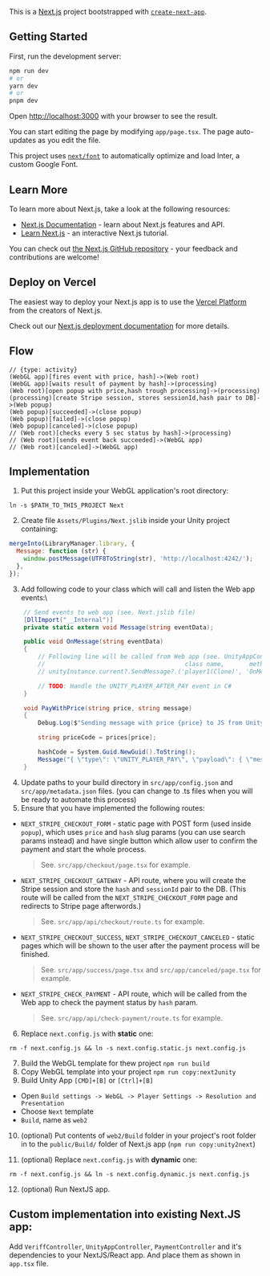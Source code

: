 This is a [Next.js](https://nextjs.org/) project bootstrapped with [`create-next-app`](https://github.com/vercel/next.js/tree/canary/packages/create-next-app).

## Getting Started

First, run the development server:

```bash
npm run dev
# or
yarn dev
# or
pnpm dev
```

Open [http://localhost:3000](http://localhost:3000) with your browser to see the result.

You can start editing the page by modifying `app/page.tsx`. The page auto-updates as you edit the file.

This project uses [`next/font`](https://nextjs.org/docs/basic-features/font-optimization) to automatically optimize and load Inter, a custom Google Font.

## Learn More

To learn more about Next.js, take a look at the following resources:

- [Next.js Documentation](https://nextjs.org/docs) - learn about Next.js features and API.
- [Learn Next.js](https://nextjs.org/learn) - an interactive Next.js tutorial.

You can check out [the Next.js GitHub repository](https://github.com/vercel/next.js/) - your feedback and contributions are welcome!

## Deploy on Vercel

The easiest way to deploy your Next.js app is to use the [Vercel Platform](https://vercel.com/new?utm_medium=default-template&filter=next.js&utm_source=create-next-app&utm_campaign=create-next-app-readme) from the creators of Next.js.

Check out our [Next.js deployment documentation](https://nextjs.org/docs/deployment) for more details.

## Flow

```yuml
// {type: activity}
(WebGL app)[fires event with price, hash]->(Web root)
(WebGL app)[waits result of payment by hash]->(processing)
(Web root)[open popup with price,hash trough processing]->(processing)
(processing)[create Stripe session, stores sessionId,hash pair to DB]->(Web popup)
(Web popup)[succeeded]->(close popup)
(Web popup)[failed]->(close popup)
(Web popup)[canceled]->(close popup)
// (Web root)[checks every 5 sec status by hash]->(processing)
// (Web root)[sends event back succeeded]->(WebGL app)
// (Web root)[canceled]->(WebGL app)
```

## Implementation

1. Put this project inside your WebGL application's root directory:

```shell
ln -s $PATH_TO_THIS_PROJECT Next
```

2. Create file `Assets/Plugins/Next.jslib` inside your Unity project containing:

```js
mergeInto(LibraryManager.library, {
  Message: function (str) {
    window.postMessage(UTF8ToString(str), 'http://localhost:4242/');
  },
});
```

3. Add following code to your class which will call and listen the Web app events:\

```cs
    // Send events to web app (see. Next.jslib file)
    [DllImport("__Internal")]
    private static extern void Message(string eventData);

    public void OnMessage(string eventData)
    {
        // Following line will be called from Web app (see. UnityAppController.tsx file):
        //                                       class name,       method name, event data
        // unityInstance.current?.SendMessage?.('player1(Clone)', 'OnMessage',  event.data);

        // TODO: Handle the UNITY_PLAYER_AFTER_PAY event in C#
    }
```

```cs
    void PayWithPrice(string price, string message)
    {
        Debug.Log($"Sending message with price {price} to JS from Unity");

        string priceCode = prices[price];

        hashCode = System.Guid.NewGuid().ToString();
        Message("{ \"type\": \"UNITY_PLAYER_PAY\", \"payload\": { \"message\": \"" + message+ "\", \"price\": \"" + priceCode + "\", \"hash\": \"" + hashCode + "\" } }");
    }
```

4. Update paths to your build directory in `src/app/config.json` and `src/app/metadata.json` files. (you can change to .ts files when you will be ready to automate this process)
5. Ensure that you have implemented the following routes:

- `NEXT_STRIPE_CHECKOUT_FORM` - static page with POST form (used inside `popup`), which uses `price` and `hash` slug params (you can use search params instead) and have single button which allow user to confirm the payment and start the whole process.
  > See. `src/app/checkout/page.tsx` for example.
- `NEXT_STRIPE_CHECKOUT_GATEWAY` - API route, where you will create the Stripe session and store the `hash` and `sessionId` pair to the DB. (This route will be called from the `NEXT_STRIPE_CHECKOUT_FORM` page and redirects to Stripe page afterwords.)
  > See. `src/app/api/checkout/route.ts` for example.
- `NEXT_STRIPE_CHECKOUT_SUCCESS`, `NEXT_STRIPE_CHECKOUT_CANCELED` - static pages which will be shown to the user after the payment process will be finished.
  > See. `src/app/success/page.tsx` and `src/app/canceled/page.tsx` for example.
- `NEXT_STRIPE_CHECK_PAYMENT` - API route, which will be called from the Web app to check the payment status by `hash` param.
  > See. `src/app/api/check-payment/route.ts` for example.

6. Replace `next.config.js` with **static** one:

```shell
rm -f next.config.js && ln -s next.config.static.js next.config.js
```

7. Build the WebGL template for thew project `npm run build`
8. Copy WebGL template into your project `npm run copy:next2unity`
9. Build Unity App `[CMD]+[B]` or `[Ctrl]+[B]`

- Open `Build settings -> WebGL -> Player Settings -> Resolution and Presentation`
- Choose `Next` template
- `Build`, name as `web2`

10. (optional) Put contents of `web2/Build` folder in your project's root folder in to the `public/Build/` folder of Next.js app (`npm run copy:unity2next`)

11. (optional) Replace `next.config.js` with **dynamic** one:

```shell
rm -f next.config.js && ln -s next.config.dynamic.js next.config.js
```

12. (optional) Run NextJS app.

## Custom implementation into existing Next.JS app:

Add `VeriffController`, `UnityAppController`, `PaymentController` and it's dependencies to your NextJS/React app. And place them as shown in `app.tsx` file.

